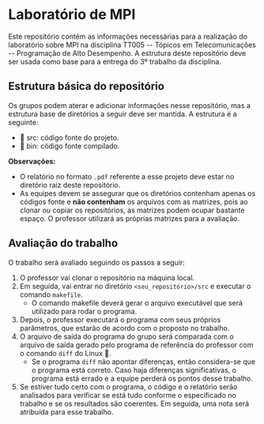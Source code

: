 # Laboratório de MPI
Este repositório contém as informações  necessárias para a realização do laboratório sobre MPI na disciplina TT005 -- Tópicos em Telecomunicações -- Programação de Alto Desempenho. A estrutura deste repositório deve ser usada como base para a entrega do 3º trabalho da disciplina.

## Estrutura básica do repositório
Os grupos podem aterar e adicionar informações nesse repositório, mas a estrutura base de diretórios a seguir deve ser mantida. A estrutura é a seguinte:
- :file_folder: src: código fonte do projeto.
- :file_folder: bin: código fonte compilado.

**Observações:** 
- O relatório no formato ``.pdf`` referente a esse projeto deve estar no diretório raiz deste repositório.
- As equipes devem se assegurar que os diretórios contenham apenas os códigos fonte e **não contenham** os arquivos com as matrizes, pois ao clonar ou copiar os repositórios, as matrizes podem ocupar bastante espaço. O professor utilizará as próprias matrizes para a avaliação.

## Avaliação do trabalho
O trabalho será avaliado seguindo os passos a seguir:
1. O professor vai clonar o repositório na máquina local.
2. Em seguida, vai entrar no diretório ``<seu_repositório>/src`` e executar o comando ``makefile``.
	- O comando makefile deverá gerar o arquivo executável que será utilizado para rodar o programa.
3. Depois, o professor executará o programa com seus próprios parâmetros, que estarão de acordo com o proposto no trabalho.
4. O arquivo de saída do programa do grupo será comparada com o arquivo de saída gerado pelo  programa de referência do professor com o comando ``diff`` do Linux :penguin:.
	- Se o programa ``diff`` não apontar diferenças, então considera-se que o programa está correto. Caso haja diferenças significativas, o programa está errado e a equipe perderá os pontos desse trabalho.
5. Se estiver tudo certo com o programa, o código e o relatório serão analisados para verificar se está tudo conforme o especificado no trabalho e se os resultados são coerentes. Em seguida, uma nota será atribuída para esse trabalho.

